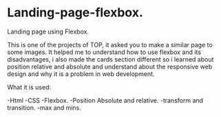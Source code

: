 # Landing-page-flexbox.
Landing page using Flexbox.

This is one of the projects of TOP, it asked you to make a similar page to some images. It helped me to understand how to use flexbox and its 
disadvantages, i also made the cards section different so i learned about position relative and absolute and understand about the responsive web design and why it is a problem in web development.




What it  is used:

-Html
-CSS 
    -Flexbox.
    -Position Absolute and relative.
    -transform and transition.
    -max and mins. 
